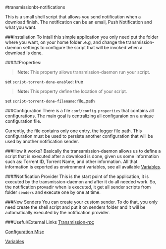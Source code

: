 #transmissionbt-notifications

This is a small shell script that allows you send notification when a download finish. The notification can be an email, Push Notification and what you want.

###Installation
To intall this simple application you only need put the folder where you want, on your home folder .e.g, and change the transmission-daemon settings to configure the script that will be invoked when a download is done.

#####Properties:
> **Note:** This property allows transmission-daemon run your script.

set `script-torrent-done-enabled`: true

> **Note:** This property define the location of your script.

set `script-torrent-done-filename`: file_path


###Configuration
There is a file `conf/config.properties` that contains all configurations. The main goal is centralizing all configuraion on a unique configuration file.

Currently, the file contains only one entry, the logger file path. This configuration must be used to persiste another configuration that will be used by another notification sender.

###How it works?
Basically the transamission-daemon allows us to define a script that is executed after a download is done, given us some information such as: Torrent ID, Torrent Name, and other information. All that information is exported as environment variables, see all available [Variables][]. 

####Notification Provider
This is the start point of the application, it is executed by the transmission-daemon and after it do all needed work. So, the notification provadir when is executed, it get all sender scripts from folder `senders` and execute one by one at time.

###New Senders
You can create your custom sender. To do that, you only need create the shell script and put it on senders folder and it will be automatically executed by the notification provider.

###Useful/External Links
[Transmission-rpc][]

[Configuration Misc][]

[Variables][]



[Transmission-rpc]: https://trac.transmissionbt.com/wiki/rpc
[Configuration Misc]: https://trac.transmissionbt.com/wiki/EditConfigFiles#Misc
[Variables]: https://trac.transmissionbt.com/wiki/Scripts
